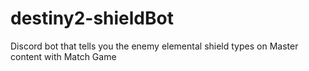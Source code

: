 # destiny2-shieldBot
Discord bot that tells you the enemy elemental shield types on Master content with Match Game
